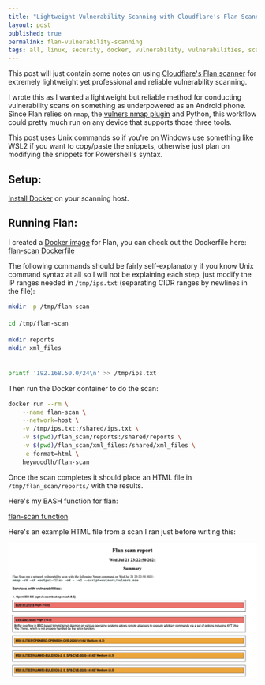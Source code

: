 ```yaml
---
title: "Lightweight Vulnerability Scanning with Cloudflare's Flan Scanner"
layout: post
published: true
permalink: flan-vulnerability-scanning
tags: all, linux, security, docker, vulnerability, vulnerabilities, scanning
---
```


This post will just contain some notes on using [Cloudflare's Flan scanner](https://github.com/cloudflare/flan) for extremely lightweight yet professional and reliable vulnerability scanning. 

I wrote this as I wanted a lightweight but reliable method for conducting vulnerability scans on something as underpowered as an Android phone. Since Flan relies on `nmap`, the [vulners nmap plugin](https://github.com/vulnersCom/nmap-vulners) and Python, this workflow could pretty much run on any device that supports those three tools.

This post uses Unix commands so if you're on Windows use something like WSL2 if you want to copy/paste the snippets, otherwise just plan on modifying the snippets for Powershell's syntax.

## Setup:

[Install Docker](https://docs.docker.com/get-docker/) on your scanning host.

## Running Flan:

I created a [Docker image](https://hub.docker.com/r/heywoodlh/flan-scan) for Flan, you can check out the Dockerfile here: [flan-scan Dockerfile](https://github.com/heywoodlh/dockerfiles/blob/master/flan-scan/Dockerfile)

The following commands should be fairly self-explanatory if you know Unix command syntax at all so I will not be explaining each step, just modify the IP ranges needed in `/tmp/ips.txt` (separating CIDR ranges by newlines in the file):

```bash
mkdir -p /tmp/flan-scan

cd /tmp/flan-scan

mkdir reports
mkdir xml_files


printf '192.168.50.0/24\n' >> /tmp/ips.txt
```

Then run the Docker container to do the scan:

```bash
docker run --rm \
	--name flan-scan \
	--network=host \
	-v /tmp/ips.txt:/shared/ips.txt \
	-v $(pwd)/flan_scan/reports:/shared/reports \
	-v $(pwd)/flan_scan/xml_files:/shared/xml_files \
	-e format=html \
	heywoodlh/flan-scan
```

Once the scan completes it should place an HTML file in `/tmp/flan_scan/reports/` with the results.

Here's my BASH function for flan:

[flan-scan function](https://github.com/heywoodlh/conf/blob/master/dotfiles/bash.d/docker#L135-L158)

Here's an example HTML file from a scan I ran just before writing this:

![alt text](../images/flan-scan-results.png "Flan scan results")
